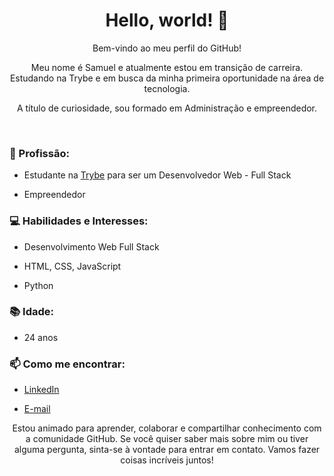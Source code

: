 <div align="center">
  <h1>Hello, world! 👋</h1>
    
  Bem-vindo ao meu perfil do GitHub! 
  
Meu nome é Samuel e atualmente estou em transição de carreira. Estudando na Trybe e em busca da minha primeira oportunidade na área de tecnologia.
    
  A título de curiosidade, sou formado em Administração e empreendedor.
</div>

<br>


### 💼 Profissão:
- Estudante na [Trybe](https://www.betrybe.com/) para ser um Desenvolvedor Web - Full Stack
  
- Empreendedor

### 💻 Habilidades e Interesses:
- Desenvolvimento Web Full Stack
  
- HTML, CSS, JavaScript
  
- Python

### 📚 Idade:
- 24 anos

### 📫 Como me encontrar:
- [LinkedIn](https://www.linkedin.com/in/samuel-sfeir-434152278/)
  
- [E-mail](mailto:samuel1808@hotmail.com)


<div align="center">
  <p>Estou animado para aprender, colaborar e compartilhar conhecimento com a comunidade GitHub. Se você quiser saber mais sobre mim ou tiver alguma pergunta, sinta-se à vontade para entrar em contato. Vamos fazer coisas incríveis juntos!</p>
</div>
